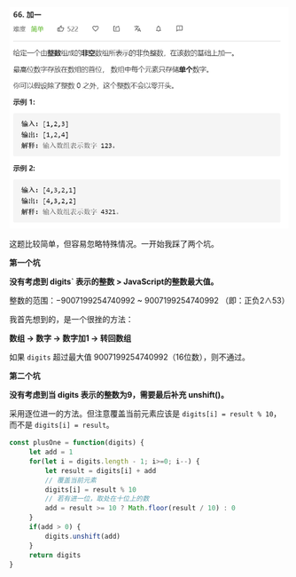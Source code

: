 ![](../images/lc66.png)



这题比较简单，但容易忽略特殊情况。一开始我踩了两个坑。

**第一个坑**

**没有考虑到  digits`  表示的整数 > JavaScript的整数最大值。**

整数的范围：−9007199254740992  ~ 9007199254740992 （即：正负2∧53）

我首先想到的，是一个很挫的方法：

**数组 → 数字 → 数字加1 → 转回数组**

如果 `digits` 超过最大值 9007199254740992（16位数），则不通过。



**第二个坑**

**没有考虑到当 digits 表示的整数为9，需要最后补充 unshift()。**

采用逐位进一的方法。但注意覆盖当前元素应该是 `digits[i] = result % 10`， 而不是 `digits[i] = result`。

```javascript
const plusOne = function(digits) {
     let add = 1
     for(let i = digits.length - 1; i>=0; i--) {
         let result = digits[i] + add
         // 覆盖当前元素
         digits[i] = result % 10
         // 若有进一位，取处在十位上的数
         add = result >= 10 ? Math.floor(result / 10) : 0
     }
     if(add > 0) {
         digits.unshift(add)
     }
     return digits
}
```

